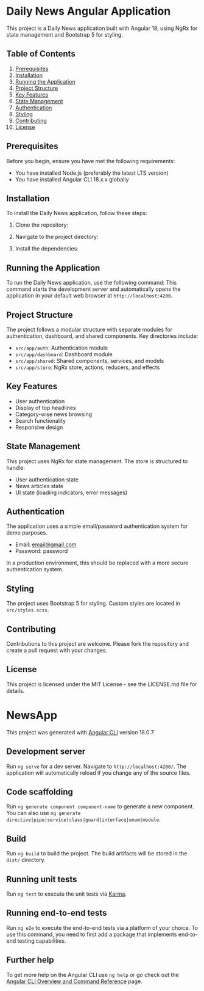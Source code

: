 # Daily News Angular Application

This project is a Daily News application built with Angular 18, using NgRx for state management and Bootstrap 5 for styling.

## Table of Contents

1. [Prerequisites](#prerequisites)
2. [Installation](#installation)
3. [Running the Application](#running-the-application)
4. [Project Structure](#project-structure)
5. [Key Features](#key-features)
6. [State Management](#state-management)
7. [Authentication](#authentication)
8. [Styling](#styling)
9. [Contributing](#contributing)
10. [License](#license)

## Prerequisites

Before you begin, ensure you have met the following requirements:

* You have installed Node.js (preferably the latest LTS version)
* You have installed Angular CLI 18.x.x globally

## Installation

To install the Daily News application, follow these steps:

1. Clone the repository:

2. Navigate to the project directory:
3. Install the dependencies:
## Running the Application

To run the Daily News application, use the following command:
This command starts the development server and automatically opens the application in your default web browser at `http://localhost:4200`.

## Project Structure

The project follows a modular structure with separate modules for authentication, dashboard, and shared components. Key directories include:

- `src/app/auth`: Authentication module
- `src/app/dashboard`: Dashboard module
- `src/app/shared`: Shared components, services, and models
- `src/app/store`: NgRx store, actions, reducers, and effects

## Key Features

- User authentication
- Display of top headlines
- Category-wise news browsing
- Search functionality
- Responsive design

## State Management

This project uses NgRx for state management. The store is structured to handle:

- User authentication state
- News articles state
- UI state (loading indicators, error messages)

## Authentication

The application uses a simple email/password authentication system for demo purposes. 

- Email: email@gmail.com
- Password: password

In a production environment, this should be replaced with a more secure authentication system.

## Styling

The project uses Bootstrap 5 for styling. Custom styles are located in `src/styles.scss`.

## Contributing

Contributions to this project are welcome. Please fork the repository and create a pull request with your changes.

## License

This project is licensed under the MIT License - see the LICENSE.md file for details.

# NewsApp

This project was generated with [Angular CLI](https://github.com/angular/angular-cli) version 18.0.7.

## Development server

Run `ng serve` for a dev server. Navigate to `http://localhost:4200/`. The application will automatically reload if you change any of the source files.

## Code scaffolding

Run `ng generate component component-name` to generate a new component. You can also use `ng generate directive|pipe|service|class|guard|interface|enum|module`.

## Build

Run `ng build` to build the project. The build artifacts will be stored in the `dist/` directory.

## Running unit tests

Run `ng test` to execute the unit tests via [Karma](https://karma-runner.github.io).

## Running end-to-end tests

Run `ng e2e` to execute the end-to-end tests via a platform of your choice. To use this command, you need to first add a package that implements end-to-end testing capabilities.

## Further help

To get more help on the Angular CLI use `ng help` or go check out the [Angular CLI Overview and Command Reference](https://angular.dev/tools/cli) page.
